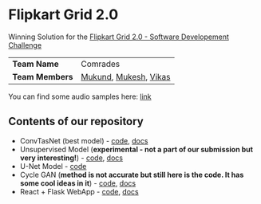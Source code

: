# Flipkart Grid 2.0

Winning Solution for the [Flipkart Grid 2.0 - Software Developement Challenge](https://dare2compete.com/o/flipkart-grid-20-software-development-challenge-flipkart-grid-20-flipkart-113664)

|   |   |
|---|---|
|**Team Name**|Comrades|
|**Team Members**|[Mukund](https://github.com/MukundVarmaT), [Mukesh](https://github.com/Mukesh-V), [Vikas](https://github.com/SanVik2000)|

You can find some audio samples here: [link]()

## Contents of our repository

- ConvTasNet (best model) - [code](./ConvTasnet(best)/), [docs](./docs/convtasnet.md)
- Unsupervised Model (**experimental - not a part of our submission but very interesting!**) - [code](./Unsupervised/), [docs](./docs/unsupervised.md)
- U-Net Model - [code](./other-expts/U-Net/)
- Cycle GAN (**method is not accurate but still here is the code. It has some cool ideas in it**) - [code](./other-expts/Cycle-GAN/), [docs](./docs/cyclegan.md)
- React + Flask WebApp - [code](./React-FlaskWebApp/), [docs]()
